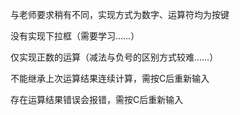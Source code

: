 与老师要求稍有不同，实现方式为数字、运算符均为按键

没有实现下拉框（需要学习……）

仅实现正数的运算（减法与负号的区别方式较难……）

不能继承上次运算结果连续计算，需按C后重新输入

存在运算结果错误会报错，需按C后重新输入
